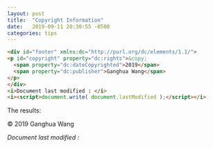 ```yaml
---
layout: post
title:  "Copyright Information"
date:   2019-09-11 20:30:55 -0500
categories: tips
---
```



```html
<div id="footer" xmlns:dc="http://purl.org/dc/elements/1.1/">
<p id="copyright" property="dc:rights">&copy;
  <span property="dc:dateCopyrighted">2019</span>
  <span property="dc:publisher">Ganghua Wang</span>
</p>
</div>
<i>Document last modified : </i>
<i><script>document.write( document.lastModified );</script></i>
```
The results:
<div id="footer" xmlns:dc="http://purl.org/dc/elements/1.1/">
<p id="copyright" property="dc:rights">&copy;
  <span property="dc:dateCopyrighted">2019</span>
  <span property="dc:publisher">Ganghua Wang</span>
</p>
</div>
<i>Document last modified : </i>
<i><script>document.write( document.lastModified );</script></i>